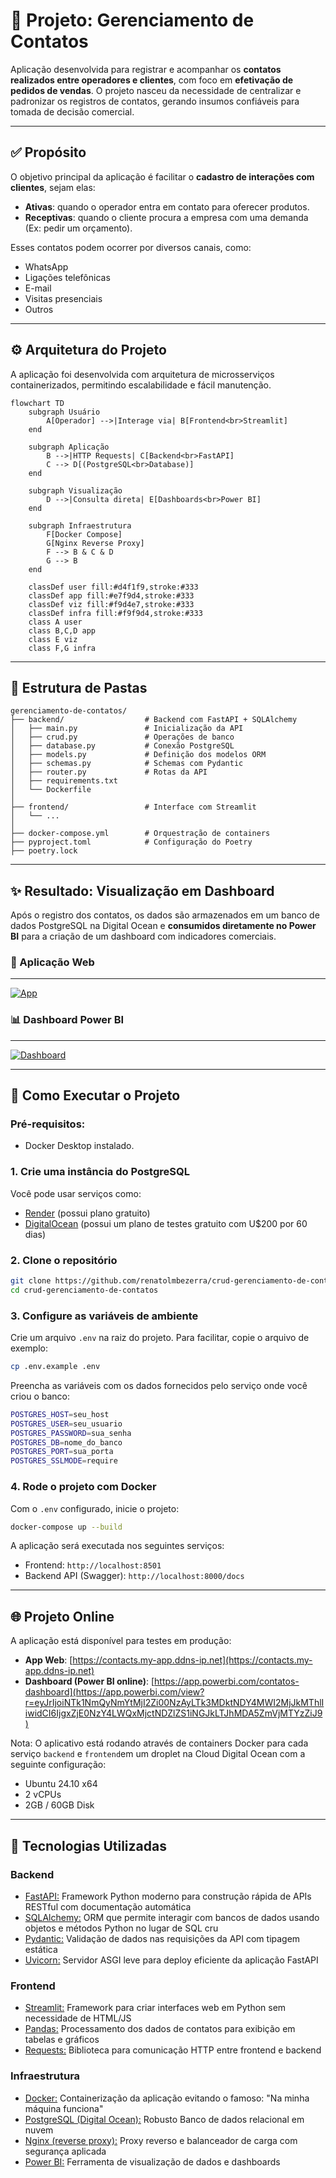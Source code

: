 # 📇 Projeto: Gerenciamento de Contatos

Aplicação desenvolvida para registrar e acompanhar os **contatos realizados entre operadores e clientes**, com foco em **efetivação de pedidos de vendas**. O projeto nasceu da necessidade de centralizar e padronizar os registros de contatos, gerando insumos confiáveis para tomada de decisão comercial.

---

## ✅ Propósito

O objetivo principal da aplicação é facilitar o **cadastro de interações com clientes**, sejam elas:

- **Ativas**: quando o operador entra em contato para oferecer produtos.
- **Receptivas**: quando o cliente procura a empresa com uma demanda (Ex: pedir um orçamento).

Esses contatos podem ocorrer por diversos canais, como:

- WhatsApp
- Ligações telefônicas
- E-mail
- Visitas presenciais
- Outros

---

## ⚙️ Arquitetura do Projeto

A aplicação foi desenvolvida com arquitetura de microsserviços containerizados, permitindo escalabilidade e fácil manutenção.

```mermaid
flowchart TD
    subgraph Usuário
        A[Operador] -->|Interage via| B[Frontend<br>Streamlit]
    end

    subgraph Aplicação
        B -->|HTTP Requests| C[Backend<br>FastAPI]
        C --> D[(PostgreSQL<br>Database)]
    end

    subgraph Visualização
        D -->|Consulta direta| E[Dashboards<br>Power BI]
    end

    subgraph Infraestrutura
        F[Docker Compose]
        G[Nginx Reverse Proxy]
        F --> B & C & D
        G --> B
    end

    classDef user fill:#d4f1f9,stroke:#333
    classDef app fill:#e7f9d4,stroke:#333
    classDef viz fill:#f9d4e7,stroke:#333
    classDef infra fill:#f9f9d4,stroke:#333
    class A user
    class B,C,D app
    class E viz
    class F,G infra
```

---

## 🧱 Estrutura de Pastas

```plaintext
gerenciamento-de-contatos/
├── backend/                  # Backend com FastAPI + SQLAlchemy
│   ├── main.py               # Inicialização da API
│   ├── crud.py               # Operações de banco
│   ├── database.py           # Conexão PostgreSQL
│   ├── models.py             # Definição dos modelos ORM
│   ├── schemas.py            # Schemas com Pydantic
│   ├── router.py             # Rotas da API
│   ├── requirements.txt
│   └── Dockerfile
│
├── frontend/                 # Interface com Streamlit
│   └── ...
│
├── docker-compose.yml        # Orquestração de containers
├── pyproject.toml            # Configuração do Poetry
├── poetry.lock
```

---

## ✨ Resultado: Visualização em Dashboard

Após o registro dos contatos, os dados são armazenados em um banco de dados PostgreSQL na Digital Ocean e **consumidos diretamente no Power BI** para a criação de um dashboard com indicadores comerciais.

### 📱 Aplicação Web
---
[![App](./assets/app.png)](https://contacts.my-app.ddns-ip.net)

### 📊 Dashboard Power BI
---
[![Dashboard](./assets/dashboard.png)](https://app.powerbi.com/view?r=eyJrIjoiNTk1NmQyNmYtMjI2Zi00NzAyLTk3MDktNDY4MWI2MjJkMThlIiwidCI6IjgxZjE0NzY4LWQxMjctNDZlZS1iNGJkLTJhMDA5ZmVjMTYzZiJ9)

---

## 🚀 Como Executar o Projeto

### Pré-requisitos:
- Docker Desktop instalado.

### 1. Crie uma instância do PostgreSQL
Você pode usar serviços como:
- [Render](https://render.com/) (possui plano gratuito)
- [DigitalOcean](https://www.digitalocean.com/) (possui um plano de testes gratuito com U$200 por 60 dias)

### 2. Clone o repositório

```bash
git clone https://github.com/renatolmbezerra/crud-gerenciamento-de-contatos.git
cd crud-gerenciamento-de-contatos
```

### 3. Configure as variáveis de ambiente
Crie um arquivo `.env` na raiz do projeto. Para facilitar, copie o arquivo de exemplo:
```bash
cp .env.example .env
```
Preencha as variáveis com os dados fornecidos pelo serviço onde você criou o banco:
```bash
POSTGRES_HOST=seu_host
POSTGRES_USER=seu_usuario
POSTGRES_PASSWORD=sua_senha
POSTGRES_DB=nome_do_banco
POSTGRES_PORT=sua_porta
POSTGRES_SSLMODE=require
```
### 4. Rode o projeto com Docker
Com o `.env` configurado, inicie o projeto:

```bash
docker-compose up --build
```

A aplicação será executada nos seguintes serviços:

- Frontend: `http://localhost:8501`
- Backend API (Swagger): `http://localhost:8000/docs`

---

## 🌐 Projeto Online

A aplicação está disponível para testes em produção:

- **App Web**: [https://contacts.my-app.ddns-ip.net](https://contacts.my-app.ddns-ip.net)
- **Dashboard (Power BI online)**: [https://app.powerbi.com/contatos-dashboard](https://app.powerbi.com/view?r=eyJrIjoiNTk1NmQyNmYtMjI2Zi00NzAyLTk3MDktNDY4MWI2MjJkMThlIiwidCI6IjgxZjE0NzY4LWQxMjctNDZlZS1iNGJkLTJhMDA5ZmVjMTYzZiJ9)

Nota: O aplicativo está rodando através de containers Docker para cada serviço `backend` e `frontend`em um droplet na Cloud Digital Ocean com a seguinte configuração: 
 - Ubuntu 24.10 x64 
 - 2 vCPUs 
 - 2GB / 60GB Disk

---

## 🧰 Tecnologias Utilizadas

### Backend

- [FastAPI:](https://fastapi.tiangolo.com/) Framework Python moderno para construção rápida de APIs RESTful com documentação automática
- [SQLAlchemy:](https://www.sqlalchemy.org/) ORM que permite interagir com bancos de dados usando objetos e métodos Python no lugar de SQL cru
- [Pydantic:](https://docs.pydantic.dev/) Validação de dados nas requisições da API com tipagem estática
- [Uvicorn:](https://www.uvicorn.org/) Servidor ASGI leve para deploy eficiente da aplicação FastAPI

### Frontend

- [Streamlit:](https://streamlit.io/) Framework para criar interfaces web em Python sem necessidade de HTML/JS
- [Pandas:](https://pandas.pydata.org/) Processamento dos dados de contatos para exibição em tabelas e gráficos
- [Requests:](https://requests.readthedocs.io/) Biblioteca para comunicação HTTP entre frontend e backend

### Infraestrutura

- [Docker:](https://www.docker.com/) Containerização da aplicação evitando o famoso: "Na minha máquina funciona"
- [PostgreSQL (Digital Ocean):](https://www.digitalocean.com/) Robusto Banco de dados relacional em nuvem
- [Nginx (reverse proxy):](https://www.nginx.com/) Proxy reverso e balanceador de carga com segurança aplicada
- [Power BI:](https://powerbi.microsoft.com/) Ferramenta de visualização de dados e dashboards
